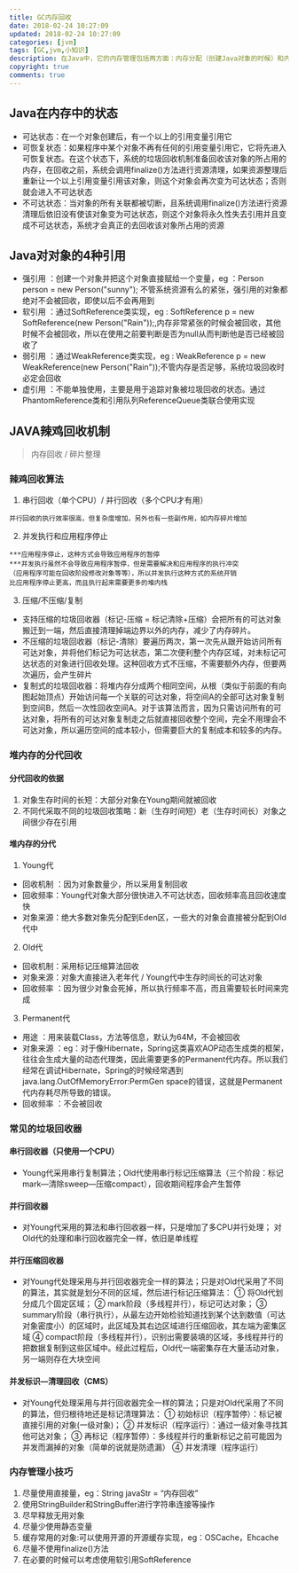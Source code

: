 ```yaml
---
title: GC内存回收
date: 2018-02-24 10:27:09
updated: 2018-02-24 10:27:09
categories: [jvm]
tags: [GC,jvm,小知识]
description: 在Java中，它的内存管理包括两方面：内存分配（创建Java对象的时候）和内存回收，正因为内存管理完全由JVM负责，所以也使Java很多人不再关心内存分配，导致很多程序低效，耗内存......
copyright: true
comments: true
---
```

<!-- more -->
## Java在内存中的状态
* 可达状态：在一个对象创建后，有一个以上的引用变量引用它
* 可恢复状态：如果程序中某个对象不再有任何的引用变量引用它，它将先进入可恢复状态。在这个状态下，系统的垃圾回收机制准备回收该对象的所占用的内存，在回收之前，系统会调用finalize()方法进行资源清理，如果资源整理后重新让一个以上引用变量引用该对象，则这个对象会再次变为可达状态；否则就会进入不可达状态
* 不可达状态：当对象的所有关联都被切断，且系统调用finalize()方法进行资源清理后依旧没有使该对象变为可达状态，则这个对象将永久性失去引用并且变成不可达状态，系统才会真正的去回收该对象所占用的资源	

## Java对对象的4种引用
* 强引用 ：创建一个对象并把这个对象直接赋给一个变量，eg ：Person person = new Person("sunny"); 不管系统资源有么的紧张，强引用的对象都绝对不会被回收，即使以后不会再用到
* 软引用 ：通过SoftReference类实现，eg : SoftReference<Person> p = new SoftReference<Person>(new Person("Rain"));,内存非常紧张的时候会被回收，其他时候不会被回收，所以在使用之前要判断是否为null从而判断他是否已经被回收了
* 弱引用 ：通过WeakReference类实现，eg : WeakReference<Person> p = new WeakReference<Person>(new Person("Rain"));不管内存是否足够，系统垃圾回收时必定会回收
* 虚引用 ：不能单独使用，主要是用于追踪对象被垃圾回收的状态。通过PhantomReference类和引用队列ReferenceQueue类联合使用实现

## JAVA辣鸡回收机制
> 内存回收 / 碎片整理

### 辣鸡回收算法
1. 串行回收（单个CPU）/ 并行回收（多个CPU才有用）
```
并行回收的执行效率很高，但复杂度增加，另外也有一些副作用，如内存碎片增加
```

2. 并发执行和应用程序停止
```
***应用程序停止，这种方式会导致应用程序的暂停
***并发执行虽然不会导致应用程序暂停，但是需要解决和应用程序的执行冲突
（应用程序可能在回收阶段修改对象等等），所以并发执行这种方式的系统开销
比应用程序停止更高，而且执行起来需要更多的堆内栈
```
3. 压缩/不压缩/复制
* 支持压缩的垃圾回收器（标记-压缩 = 标记清除+压缩）会把所有的可达对象搬迁到一端，然后直接清理掉端边界以外的内存，减少了内存碎片。
* 不压缩的垃圾回收器（标记-清除）要遍历两次，第一次先从跟开始访问所有可达对象，并将他们标记为可达状态，第二次便利整个内存区域，对未标记可达状态的对象进行回收处理。这种回收方式不压缩，不需要额外内存，但要两次遍历，会产生碎片
* 复制式的垃圾回收器：将堆内存分成两个相同空间，从根（类似于前面的有向图起始顶点）开始访问每一个关联的可达对象，将空间A的全部可达对象复制到空间B，然后一次性回收空间A。对于该算法而言，因为只需访问所有的可达对象，将所有的可达对象复制走之后就直接回收整个空间，完全不用理会不可达对象，所以遍历空间的成本较小，但需要巨大的复制成本和较多的内存。

### 堆内存的分代回收
#### 分代回收的依据
1. 对象生存时间的长短：大部分对象在Young期间就被回收
2. 不同代采取不同的垃圾回收策略：新（生存时间短）老（生存时间长）对象之间很少存在引用

#### 堆内存的分代
1. Young代
* 回收机制 ：因为对象数量少，所以采用复制回收
* 回收频率：Young代对象大部分很快进入不可达状态，回收频率高且回收速度快
* 对象来源：绝大多数对象先分配到Eden区，一些大的对象会直接被分配到Old代中
2. Old代
* 回收机制：采用标记压缩算法回收
* 对象来源：对象大直接进入老年代 / Young代中生存时间长的可达对象
* 回收频率 ：因为很少对象会死掉，所以执行频率不高，而且需要较长时间来完成
3. Permanent代 
* 用途 ：用来装载Class，方法等信息，默认为64M，不会被回收
* 对象来源 ：eg：对于像Hibernate，Spring这类喜欢AOP动态生成类的框架，往往会生成大量的动态代理类，因此需要更多的Permanent代内存。所以我们经常在调试Hibernate，Spring的时候经常遇到java.lang.OutOfMemoryError:PermGen space的错误，这就是Permanent代内存耗尽所导致的错误。
* 回收频率 ：不会被回收

### 常见的垃圾回收器

#### 串行回收器（只使用一个CPU）
* Young代采用串行复制算法；Old代使用串行标记压缩算法（三个阶段：标记mark—清除sweep—压缩compact），回收期间程序会产生暂停

#### 并行回收器
* 对Young代采用的算法和串行回收器一样，只是增加了多CPU并行处理； 对Old代的处理和串行回收器完全一样，依旧是单线程

#### 并行压缩回收器
* 对Young代处理采用与并行回收器完全一样的算法；只是对Old代采用了不同的算法，其实就是划分不同的区域，然后进行标记压缩算法：
① 将Old代划分成几个固定区域；
② mark阶段（多线程并行），标记可达对象；
③ summary阶段（串行执行），从最左边开始检验知道找到某个达到数值（可达对象密度小）的区域时，此区域及其右边区域进行压缩回收，其左端为密集区域
④ compact阶段（多线程并行），识别出需要装填的区域，多线程并行的把数据复制到这些区域中。经此过程后，Old代一端密集存在大量活动对象，另一端则存在大块空间


#### 并发标识—清理回收（CMS）

* 对Young代处理采用与并行回收器完全一样的算法；只是对Old代采用了不同的算法，但归根待地还是标记清理算法：
① 初始标识（程序暂停）：标记被直接引用的对象(一级对象)；
② 并发标识（程序运行）：通过一级对象寻找其他可达对象；
③ 再标记（程序暂停）：多线程并行的重新标记之前可能因为并发而漏掉的对象（简单的说就是防遗漏）
④ 并发清理（程序运行）

### 内存管理小技巧 
1. 尽量使用直接量，eg：String javaStr = “内存回收”
2. 使用StringBuilder和StringBuffer进行字符串连接等操作
3. 尽早释放无用对象
4. 尽量少使用静态变量
5. 缓存常用的对象:可以使用开源的开源缓存实现，eg：OSCache，Ehcache
6. 尽量不使用finalize()方法
7. 在必要的时候可以考虑使用软引用SoftReference